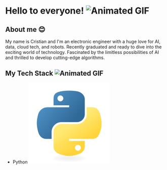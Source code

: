 # Hello to everyone! <img src="https://media3.giphy.com/media/JZcBG7iOpuN7LnArcv/giphy.gif?cid=6c09b9525ishs62m0foxxhuh6kp40168thxf28jvj3smh6mt&rid=giphy.gif&ct=s" width="100" height="100" alt="Animated GIF">

## About me 😊
My name is Cristian and I'm an electronic engineer with a huge love for AI, data, cloud tech, and robots. Recently graduated and ready to dive into the exciting world of technology. Fascinated by the limitless possibilities of AI and thrilled to develop cutting-edge algorithms. 

## My Tech Stack <img src="https://i.pinimg.com/originals/ef/2d/b0/ef2db0885d94fd149a4b7914923bb2a3.gif" width="100" height="100" alt="Animated GIF">

- Python ![Python Icon](https://raw.githubusercontent.com/devicons/devicon/master/icons/python/python-original.svg) 






 

<!--
**CristianAcostaDuarte/CristianAcostaDuarte** is a ✨ _special_ ✨ repository because its `README.md` (this file) appears on your GitHub profile.

Here are some ideas to get you started:

- 🔭 I’m currently working on ...
- 🌱 I’m currently learning ...
- 👯 I’m looking to collaborate on ...
- 🤔 I’m looking for help with ...
- 💬 Ask me about ...
- 📫 How to reach me: ...
- 😄 Pronouns: ...
- ⚡ Fun fact: ...
-->
